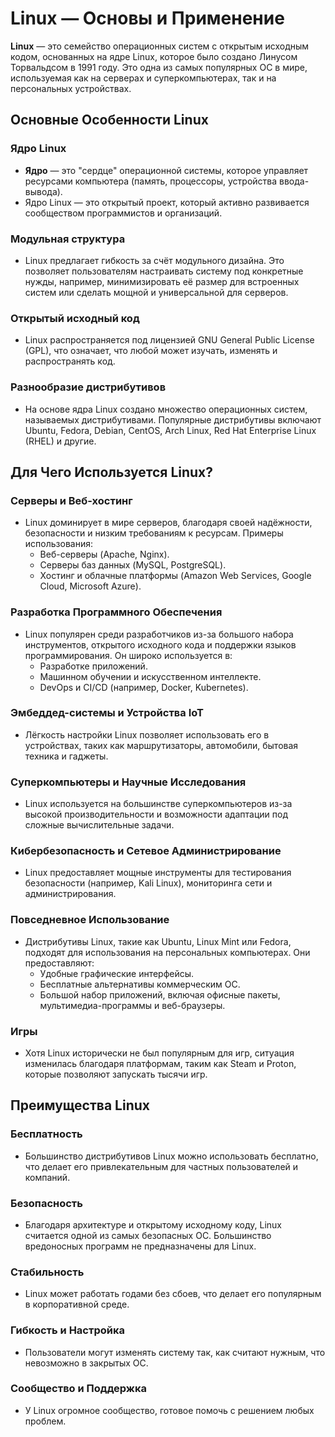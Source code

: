 # Linux — Основы и Применение

**Linux** — это семейство операционных систем с открытым исходным кодом, основанных на ядре Linux, которое было создано Линусом Торвальдсом в 1991 году. Это одна из самых популярных ОС в мире, используемая как на серверах и суперкомпьютерах, так и на персональных устройствах.

## Основные Особенности Linux

### Ядро Linux
- **Ядро** — это "сердце" операционной системы, которое управляет ресурсами компьютера (память, процессоры, устройства ввода-вывода).
- Ядро Linux — это открытый проект, который активно развивается сообществом программистов и организаций.

### Модульная структура
- Linux предлагает гибкость за счёт модульного дизайна. Это позволяет пользователям настраивать систему под конкретные нужды, например, минимизировать её размер для встроенных систем или сделать мощной и универсальной для серверов.

### Открытый исходный код
- Linux распространяется под лицензией GNU General Public License (GPL), что означает, что любой может изучать, изменять и распространять код.

### Разнообразие дистрибутивов
- На основе ядра Linux создано множество операционных систем, называемых дистрибутивами. Популярные дистрибутивы включают Ubuntu, Fedora, Debian, CentOS, Arch Linux, Red Hat Enterprise Linux (RHEL) и другие.

## Для Чего Используется Linux?

### Серверы и Веб-хостинг
- Linux доминирует в мире серверов, благодаря своей надёжности, безопасности и низким требованиям к ресурсам. Примеры использования:
  - Веб-серверы (Apache, Nginx).
  - Серверы баз данных (MySQL, PostgreSQL).
  - Хостинг и облачные платформы (Amazon Web Services, Google Cloud, Microsoft Azure).

### Разработка Программного Обеспечения
- Linux популярен среди разработчиков из-за большого набора инструментов, открытого исходного кода и поддержки языков программирования. Он широко используется в:
  - Разработке приложений.
  - Машинном обучении и искусственном интеллекте.
  - DevOps и CI/CD (например, Docker, Kubernetes).

### Эмбеддед-системы и Устройства IoT
- Лёгкость настройки Linux позволяет использовать его в устройствах, таких как маршрутизаторы, автомобили, бытовая техника и гаджеты.

### Суперкомпьютеры и Научные Исследования
- Linux используется на большинстве суперкомпьютеров из-за высокой производительности и возможности адаптации под сложные вычислительные задачи.

### Кибербезопасность и Сетевое Администрирование
- Linux предоставляет мощные инструменты для тестирования безопасности (например, Kali Linux), мониторинга сети и администрирования.

### Повседневное Использование
- Дистрибутивы Linux, такие как Ubuntu, Linux Mint или Fedora, подходят для использования на персональных компьютерах. Они предоставляют:
  - Удобные графические интерфейсы.
  - Бесплатные альтернативы коммерческим ОС.
  - Большой набор приложений, включая офисные пакеты, мультимедиа-программы и веб-браузеры.

### Игры
- Хотя Linux исторически не был популярным для игр, ситуация изменилась благодаря платформам, таким как Steam и Proton, которые позволяют запускать тысячи игр.

## Преимущества Linux

### Бесплатность
- Большинство дистрибутивов Linux можно использовать бесплатно, что делает его привлекательным для частных пользователей и компаний.

### Безопасность
- Благодаря архитектуре и открытому исходному коду, Linux считается одной из самых безопасных ОС. Большинство вредоносных программ не предназначены для Linux.

### Стабильность
- Linux может работать годами без сбоев, что делает его популярным в корпоративной среде.

### Гибкость и Настройка
- Пользователи могут изменять систему так, как считают нужным, что невозможно в закрытых ОС.

### Сообщество и Поддержка
- У Linux огромное сообщество, готовое помочь с решением любых проблем.
